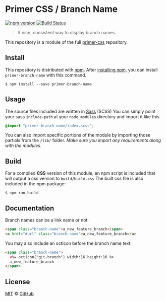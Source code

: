 # Primer CSS / Branch Name

[![npm version](http://img.shields.io/npm/v/primer-branch-name.svg)](https://www.npmjs.org/package/primer-branch-name)
[![Build Status](https://travis-ci.org/primer/primer-css.svg?branch=master)](https://travis-ci.org/primer/primer-css)

> A nice, consistent way to display branch names.

This repository is a module of the full [primer-css][primer-css] repository.

## Install

This repository is distributed with [npm]. After [installing npm][install-npm], you can install `primer-branch-name` with this command.

```
$ npm install --save primer-branch-name
```

## Usage

The source files included are written in [Sass][sass] (SCSS) You can simply point your sass `include-path` at your `node_modules` directory and import it like this.

```scss
@import "primer-branch-name/index.scss";
```

You can also import specific portions of the module by importing those partials from the `/lib/` folder. _Make sure you import any requirements along with the modules._

## Build

For a compiled **CSS** version of this module, an npm script is included that will output a css version to `build/build.css` The built css file is also included in the npm package:

```
$ npm run build
```

## Documentation

<!-- %docs
title: Branch name
status: Stable
-->

Branch names can be a link name or not:

```html
<span class="branch-name">a_new_feature_branch</span>
<a href="#url" class="branch-name">a_new_feature_branch</a>
```

You may also include an octicon before the branch name text:

```html
<span class="branch-name">
  <%= octicon("git-branch") width:16 height:16 %>
  a_new_feature_branch
</span>
```

<!-- %enddocs -->

## License

[MIT](./LICENSE) &copy; [GitHub](https://github.com/)

[primer-css]: https://github.com/primer/primer
[docs]: http://primercss.io/
[npm]: https://www.npmjs.com/
[install-npm]: https://docs.npmjs.com/getting-started/installing-node
[sass]: http://sass-lang.com/
